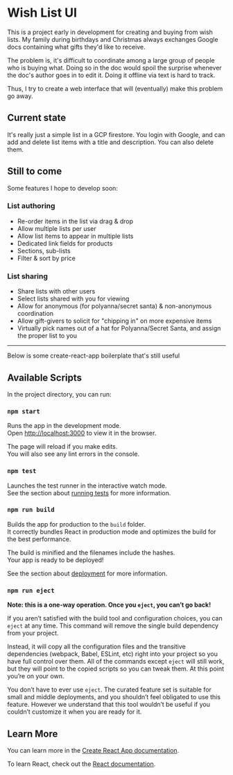 # Wish List UI

This is a project early in development for creating and buying from wish lists. My family during birthdays and Christmas always exchanges Google docs containing what gifts they'd like to receive.

The problem is, it's difficult to coordinate among a large group of people who is buying what. Doing so in the doc would spoil the surprise whenever the doc's author goes in to edit it. Doing it offline via text is hard to track.

Thus, I try to create a web interface that will (eventually) make this problem go away.

## Current state
It's really just a simple list in a GCP firestore. You login with Google, and can add and delete list items with a title and description. You can also delete them.

## Still to come
Some features I hope to develop soon:
### List authoring
  * Re-order items in the list via drag & drop
  * Allow multiple lists per user
  * Allow list items to appear in multiple lists
  * Dedicated link fields for products
  * Sections, sub-lists
  * Filter & sort by price

### List sharing
  * Share lists with other users
  * Select lists shared with you for viewing
  * Allow for anonymous (for polyanna/secret santa) & non-anonymous coordination
  * Allow gift-givers to solicit for "chipping in" on more expensive items
  * Virtually pick names out of a hat for Polyanna/Secret Santa, and assign the proper list to you 

---

Below is some create-react-app boilerplate that's still useful

## Available Scripts

In the project directory, you can run:

### `npm start`

Runs the app in the development mode.\
Open [http://localhost:3000](http://localhost:3000) to view it in the browser.

The page will reload if you make edits.\
You will also see any lint errors in the console.

### `npm test`

Launches the test runner in the interactive watch mode.\
See the section about [running tests](https://facebook.github.io/create-react-app/docs/running-tests) for more information.

### `npm run build`

Builds the app for production to the `build` folder.\
It correctly bundles React in production mode and optimizes the build for the best performance.

The build is minified and the filenames include the hashes.\
Your app is ready to be deployed!

See the section about [deployment](https://facebook.github.io/create-react-app/docs/deployment) for more information.

### `npm run eject`

**Note: this is a one-way operation. Once you `eject`, you can’t go back!**

If you aren’t satisfied with the build tool and configuration choices, you can `eject` at any time. This command will remove the single build dependency from your project.

Instead, it will copy all the configuration files and the transitive dependencies (webpack, Babel, ESLint, etc) right into your project so you have full control over them. All of the commands except `eject` will still work, but they will point to the copied scripts so you can tweak them. At this point you’re on your own.

You don’t have to ever use `eject`. The curated feature set is suitable for small and middle deployments, and you shouldn’t feel obligated to use this feature. However we understand that this tool wouldn’t be useful if you couldn’t customize it when you are ready for it.

## Learn More

You can learn more in the [Create React App documentation](https://facebook.github.io/create-react-app/docs/getting-started).

To learn React, check out the [React documentation](https://reactjs.org/).
